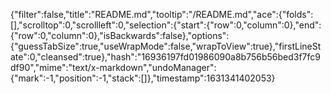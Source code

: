 {"filter":false,"title":"README.md","tooltip":"/README.md","ace":{"folds":[],"scrolltop":0,"scrollleft":0,"selection":{"start":{"row":0,"column":0},"end":{"row":0,"column":0},"isBackwards":false},"options":{"guessTabSize":true,"useWrapMode":false,"wrapToView":true},"firstLineState":0,"cleansed":true},"hash":"16936197fd01986090a8b756b56bed3f7fc9df90","mime":"text/x-markdown","undoManager":{"mark":-1,"position":-1,"stack":[]},"timestamp":1631341402053}